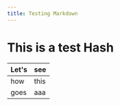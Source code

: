 ```yaml
---
title: Testing Markdown
---
```


# This is a test Hash

|Let's|see|
|------|----|
|how|this|
|goes|aaa|
